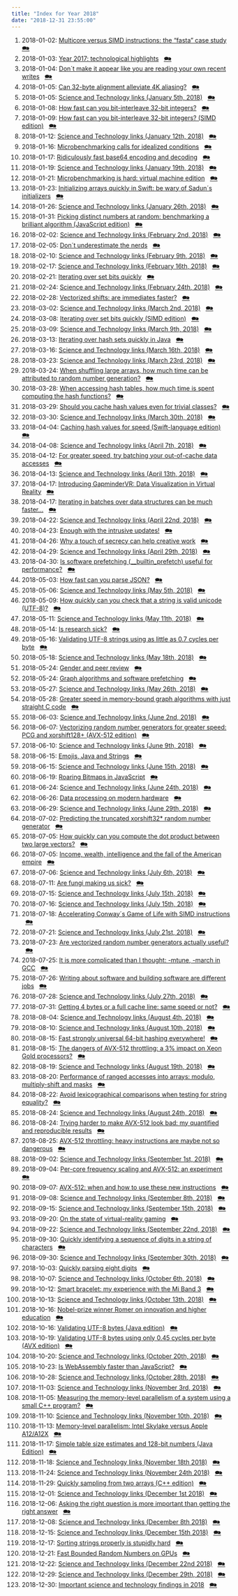 ```yaml
---
title: "Index for Year 2018"
date: "2018-12-31 23:55:00"
---
```


1. 2018-01-02: [Multicore versus SIMD instructions: the &#8220;fasta&#8221; case study](/lemire/blog/2018/01-02-multicore-versus-simd-instructions-the-fasta-case-study) &nbsp; [&#x1F5EA;](/lemire/blog/2018/01-02-comment-multicore-versus-simd-instructions-the-fasta-case-study)
2. 2018-01-03: [Year 2017: technological highlights](/lemire/blog/2018/01-03-year-2017-technological-highlights) &nbsp; [&#x1F5EA;](/lemire/blog/2018/01-03-comment-year-2017-technological-highlights)
3. 2018-01-04: [Don´t make it appear like you are reading your own recent writes](/lemire/blog/2018/01-04-dont-make-it-appear-like-you-are-reading-your-own-recent-writes) &nbsp; [&#x1F5EA;](/lemire/blog/2018/01-04-comment-dont-make-it-appear-like-you-are-reading-your-own-recent-writes)
4. 2018-01-05: [Can 32-byte alignment alleviate 4K aliasing?](/lemire/blog/2018/01-05-can-32-byte-alignment-alleviate-4k-aliasing) &nbsp; [&#x1F5EA;](/lemire/blog/2018/01-05-comment-can-32-byte-alignment-alleviate-4k-aliasing)
5. 2018-01-05: [Science and Technology links (January 5th, 2018)](/lemire/blog/2018/01-05-science-and-technology-links-january-5th-2018) &nbsp; [&#x1F5EA;](/lemire/blog/2018/01-05-comment-science-and-technology-links-january-5th-2018)
6. 2018-01-08: [How fast can you bit-interleave 32-bit integers?](/lemire/blog/2018/01-08-how-fast-can-you-bit-interleave-32-bit-integers) &nbsp; [&#x1F5EA;](/lemire/blog/2018/01-08-comment-how-fast-can-you-bit-interleave-32-bit-integers)
7. 2018-01-09: [How fast can you bit-interleave 32-bit integers? (SIMD edition)](/lemire/blog/2018/01-09-how-fast-can-you-bit-interleave-32-bit-integers-simd-edition) &nbsp; [&#x1F5EA;](/lemire/blog/2018/01-09-comment-how-fast-can-you-bit-interleave-32-bit-integers-simd-edition)
8. 2018-01-12: [Science and Technology links (January 12th, 2018)](/lemire/blog/2018/01-12-science-and-technology-links-january-12th-2018) &nbsp; [&#x1F5EA;](/lemire/blog/2018/01-12-comment-science-and-technology-links-january-12th-2018)
9. 2018-01-16: [Microbenchmarking calls for idealized conditions](/lemire/blog/2018/01-16-microbenchmarking-calls-for-idealized-conditions) &nbsp; [&#x1F5EA;](/lemire/blog/2018/01-16-comment-microbenchmarking-calls-for-idealized-conditions)
10. 2018-01-17: [Ridiculously fast base64 encoding and decoding](/lemire/blog/2018/01-17-ridiculously-fast-base64-encoding-and-decoding) &nbsp; [&#x1F5EA;](/lemire/blog/2018/01-17-comment-ridiculously-fast-base64-encoding-and-decoding)
11. 2018-01-19: [Science and Technology links (January 19th, 2018)](/lemire/blog/2018/01-19-science-and-technology-links-january-19th-2018) &nbsp; [&#x1F5EA;](/lemire/blog/2018/01-19-comment-science-and-technology-links-january-19th-2018)
12. 2018-01-21: [Microbenchmarking is hard: virtual machine edition](/lemire/blog/2018/01-21-microbenchmarking-is-hard-virtual-machine-edition) &nbsp; [&#x1F5EA;](/lemire/blog/2018/01-21-comment-microbenchmarking-is-hard-virtual-machine-edition)
13. 2018-01-23: [Initializing arrays quickly in Swift: be wary of Sadun´s initializers](/lemire/blog/2018/01-23-initializing-arrays-quickly-in-swift-be-wary-of-seduns-initializers) &nbsp; [&#x1F5EA;](/lemire/blog/2018/01-23-comment-initializing-arrays-quickly-in-swift-be-wary-of-seduns-initializers)
14. 2018-01-26: [Science and Technology links (January 26th, 2018)](/lemire/blog/2018/01-26-science-and-technology-links-january-26th-2018) &nbsp; [&#x1F5EA;](/lemire/blog/2018/01-26-comment-science-and-technology-links-january-26th-2018)
15. 2018-01-31: [Picking distinct numbers at random: benchmarking a brilliant algorithm (JavaScript edition)](/lemire/blog/2018/01-31-picking-distinct-numbers-at-random-benchmarking-a-brilliant-algorithm-javascript-edition) &nbsp; [&#x1F5EA;](/lemire/blog/2018/01-31-comment-picking-distinct-numbers-at-random-benchmarking-a-brilliant-algorithm-javascript-edition)
16. 2018-02-02: [Science and Technology links (February 2nd, 2018)](/lemire/blog/2018/02-02-science-and-technology-links-february-2nd-2018) &nbsp; [&#x1F5EA;](/lemire/blog/2018/02-02-comment-science-and-technology-links-february-2nd-2018)
17. 2018-02-05: [Don´t underestimate the nerds](/lemire/blog/2018/02-05-dont-underestimate-the-nerds) &nbsp; [&#x1F5EA;](/lemire/blog/2018/02-05-comment-dont-underestimate-the-nerds)
18. 2018-02-10: [Science and Technology links (February 9th, 2018)](/lemire/blog/2018/02-10-science-and-technology-links-february-9th-2018) &nbsp; [&#x1F5EA;](/lemire/blog/2018/02-10-comment-science-and-technology-links-february-9th-2018)
19. 2018-02-17: [Science and Technology links (February 16th, 2018)](/lemire/blog/2018/02-17-science-and-technology-links-february-16th-2018) &nbsp; [&#x1F5EA;](/lemire/blog/2018/02-17-comment-science-and-technology-links-february-16th-2018)
20. 2018-02-21: [Iterating over set bits quickly](/lemire/blog/2018/02-21-iterating-over-set-bits-quickly) &nbsp; [&#x1F5EA;](/lemire/blog/2018/02-21-comment-iterating-over-set-bits-quickly)
21. 2018-02-24: [Science and Technology links (February 24th, 2018)](/lemire/blog/2018/02-24-science-and-technology-links-february-24th-2018) &nbsp; [&#x1F5EA;](/lemire/blog/2018/02-24-comment-science-and-technology-links-february-24th-2018)
22. 2018-02-28: [Vectorized shifts: are immediates faster?](/lemire/blog/2018/02-28-vectorized-shifts-are-immediates-faster) &nbsp; [&#x1F5EA;](/lemire/blog/2018/02-28-comment-vectorized-shifts-are-immediates-faster)
23. 2018-03-02: [Science and Technology links (March 2nd, 2018)](/lemire/blog/2018/03-02-science-and-technology-links-march-2nd-2018) &nbsp; [&#x1F5EA;](/lemire/blog/2018/03-02-comment-science-and-technology-links-march-2nd-2018)
24. 2018-03-08: [Iterating over set bits quickly (SIMD edition)](/lemire/blog/2018/03-08-iterating-over-set-bits-quickly-simd-edition) &nbsp; [&#x1F5EA;](/lemire/blog/2018/03-08-comment-iterating-over-set-bits-quickly-simd-edition)
25. 2018-03-09: [Science and Technology links (March 9th, 2018)](/lemire/blog/2018/03-09-science-and-technology-links-march-9th-2018) &nbsp; [&#x1F5EA;](/lemire/blog/2018/03-09-comment-science-and-technology-links-march-9th-2018)
26. 2018-03-13: [Iterating over hash sets quickly in Java](/lemire/blog/2018/03-13-iterating-over-hash-sets-quickly-in-java) &nbsp; [&#x1F5EA;](/lemire/blog/2018/03-13-comment-iterating-over-hash-sets-quickly-in-java)
27. 2018-03-16: [Science and Technology links (March 16th, 2018)](/lemire/blog/2018/03-16-science-and-technology-links-march-16th-2018) &nbsp; [&#x1F5EA;](/lemire/blog/2018/03-16-comment-science-and-technology-links-march-16th-2018)
28. 2018-03-23: [Science and Technology links (March 23rd, 2018)](/lemire/blog/2018/03-23-science-and-technology-links-march-23rd-2018) &nbsp; [&#x1F5EA;](/lemire/blog/2018/03-23-comment-science-and-technology-links-march-23rd-2018)
29. 2018-03-24: [When shuffling large arrays, how much time can be attributed to random number generation?](/lemire/blog/2018/03-24-when-shuffling-large-arrays-how-much-time-can-be-attributed-to-random-number-generation) &nbsp; [&#x1F5EA;](/lemire/blog/2018/03-24-comment-when-shuffling-large-arrays-how-much-time-can-be-attributed-to-random-number-generation)
30. 2018-03-28: [When accessing hash tables, how much time is spent computing the hash functions?](/lemire/blog/2018/03-28-when-accessing-hash-tables-how-much-time-is-spent-computing-the-hash-functions) &nbsp; [&#x1F5EA;](/lemire/blog/2018/03-28-comment-when-accessing-hash-tables-how-much-time-is-spent-computing-the-hash-functions)
31. 2018-03-29: [Should you cache hash values even for trivial classes?](/lemire/blog/2018/03-29-should-you-cache-hash-values-even-for-trivial-classes) &nbsp; [&#x1F5EA;](/lemire/blog/2018/03-29-comment-should-you-cache-hash-values-even-for-trivial-classes)
32. 2018-03-30: [Science and Technology links (March 30th, 2018)](/lemire/blog/2018/03-30-science-and-technology-links-march-30th-2018) &nbsp; [&#x1F5EA;](/lemire/blog/2018/03-30-comment-science-and-technology-links-march-30th-2018)
33. 2018-04-04: [Caching hash values for speed (Swift-language edition)](/lemire/blog/2018/04-04-caching-hash-values-for-speed-swift-language-edition) &nbsp; [&#x1F5EA;](/lemire/blog/2018/04-04-comment-caching-hash-values-for-speed-swift-language-edition)
34. 2018-04-08: [Science and Technology links (April 7th, 2018)](/lemire/blog/2018/04-08-science-and-technology-links-april-7th-2018) &nbsp; [&#x1F5EA;](/lemire/blog/2018/04-08-comment-science-and-technology-links-april-7th-2018)
35. 2018-04-12: [For greater speed, try batching your out-of-cache data accesses](/lemire/blog/2018/04-12-for-greater-speed-try-batching-your-out-of-cache-data-accesses) &nbsp; [&#x1F5EA;](/lemire/blog/2018/04-12-comment-for-greater-speed-try-batching-your-out-of-cache-data-accesses)
36. 2018-04-13: [Science and Technology links (April 13th, 2018)](/lemire/blog/2018/04-13-science-and-technology-links-april-13th-2018) &nbsp; [&#x1F5EA;](/lemire/blog/2018/04-13-comment-science-and-technology-links-april-13th-2018)
37. 2018-04-17: [Introducing GapminderVR: Data Visualization in Virtual Reality](/lemire/blog/2018/04-17-introducing-gapmindervr-data-visualization-in-virtual-reality) &nbsp; [&#x1F5EA;](/lemire/blog/2018/04-17-comment-introducing-gapmindervr-data-visualization-in-virtual-reality)
38. 2018-04-17: [Iterating in batches over data structures can be much faster&#8230;](/lemire/blog/2018/04-17-iterating-in-batches-over-data-structures-can-be-much-faster) &nbsp; [&#x1F5EA;](/lemire/blog/2018/04-17-comment-iterating-in-batches-over-data-structures-can-be-much-faster)
39. 2018-04-22: [Science and Technology links (April 22nd, 2018)](/lemire/blog/2018/04-22-science-and-technology-links-april-22nd-2018) &nbsp; [&#x1F5EA;](/lemire/blog/2018/04-22-comment-science-and-technology-links-april-22nd-2018)
40. 2018-04-23: [Enough with the intrusive updates!](/lemire/blog/2018/04-23-enough-with-the-intrusive-updates) &nbsp; [&#x1F5EA;](/lemire/blog/2018/04-23-comment-enough-with-the-intrusive-updates)
41. 2018-04-26: [Why a touch of secrecy can help creative work](/lemire/blog/2018/04-26-why-a-touch-of-secrecy-can-help-creative-work) &nbsp; [&#x1F5EA;](/lemire/blog/2018/04-26-comment-why-a-touch-of-secrecy-can-help-creative-work)
42. 2018-04-29: [Science and Technology links (April 29th, 2018)](/lemire/blog/2018/04-29-science-and-technology-links-april-29th-2018) &nbsp; [&#x1F5EA;](/lemire/blog/2018/04-29-comment-science-and-technology-links-april-29th-2018)
43. 2018-04-30: [Is software prefetching (__builtin_prefetch) useful for performance?](/lemire/blog/2018/04-30-is-software-prefetching-__builtin_prefetch-useful-for-performance) &nbsp; [&#x1F5EA;](/lemire/blog/2018/04-30-comment-is-software-prefetching-__builtin_prefetch-useful-for-performance)
44. 2018-05-03: [How fast can you parse JSON?](/lemire/blog/2018/05-03-how-fast-can-you-parse-json) &nbsp; [&#x1F5EA;](/lemire/blog/2018/05-03-comment-how-fast-can-you-parse-json)
45. 2018-05-06: [Science and Technology links (May 5th, 2018)](/lemire/blog/2018/05-06-science-and-technology-links-may-5th-2018) &nbsp; [&#x1F5EA;](/lemire/blog/2018/05-06-comment-science-and-technology-links-may-5th-2018)
46. 2018-05-09: [How quickly can you check that a string is valid unicode (UTF-8)?](/lemire/blog/2018/05-09-how-quickly-can-you-check-that-a-string-is-valid-unicode-utf-8) &nbsp; [&#x1F5EA;](/lemire/blog/2018/05-09-comment-how-quickly-can-you-check-that-a-string-is-valid-unicode-utf-8)
47. 2018-05-11: [Science and Technology links (May 11th, 2018)](/lemire/blog/2018/05-11-science-and-technology-links-may-11th-2018) &nbsp; [&#x1F5EA;](/lemire/blog/2018/05-11-comment-science-and-technology-links-may-11th-2018)
48. 2018-05-14: [Is research sick?](/lemire/blog/2018/05-14-is-research-sick) &nbsp; [&#x1F5EA;](/lemire/blog/2018/05-14-comment-is-research-sick)
49. 2018-05-16: [Validating UTF-8 strings using as little as 0.7 cycles per byte](/lemire/blog/2018/05-16-validating-utf-8-strings-using-as-little-as-0-7-cycles-per-byte) &nbsp; [&#x1F5EA;](/lemire/blog/2018/05-16-comment-validating-utf-8-strings-using-as-little-as-0-7-cycles-per-byte)
50. 2018-05-18: [Science and Technology links (May 18th, 2018)](/lemire/blog/2018/05-18-science-and-technology-links-may-18th-2018) &nbsp; [&#x1F5EA;](/lemire/blog/2018/05-18-comment-science-and-technology-links-may-18th-2018)
51. 2018-05-24: [Gender and peer review](/lemire/blog/2018/05-24-gender-and-peer-review) &nbsp; [&#x1F5EA;](/lemire/blog/2018/05-24-comment-gender-and-peer-review)
52. 2018-05-24: [Graph algorithms and software prefetching](/lemire/blog/2018/05-24-graph-algorithms-and-software-prefetching) &nbsp; [&#x1F5EA;](/lemire/blog/2018/05-24-comment-graph-algorithms-and-software-prefetching)
53. 2018-05-27: [Science and Technology links (May 26th, 2018)](/lemire/blog/2018/05-27-science-and-technology-links-may-26th-2018) &nbsp; [&#x1F5EA;](/lemire/blog/2018/05-27-comment-science-and-technology-links-may-26th-2018)
54. 2018-05-28: [Greater speed in memory-bound graph algorithms with just straight C code](/lemire/blog/2018/05-28-greater-speed-in-memory-bound-graph-algorithms-with-just-straight-c-code) &nbsp; [&#x1F5EA;](/lemire/blog/2018/05-28-comment-greater-speed-in-memory-bound-graph-algorithms-with-just-straight-c-code)
55. 2018-06-03: [Science and Technology links (June 2nd, 2018)](/lemire/blog/2018/06-03-science-and-technology-links-june-2nd-2018) &nbsp; [&#x1F5EA;](/lemire/blog/2018/06-03-comment-science-and-technology-links-june-2nd-2018)
56. 2018-06-07: [Vectorizing random number generators for greater speed: PCG and xorshift128+ (AVX-512 edition)](/lemire/blog/2018/06-07-vectorizing-random-number-generators-for-greater-speed-pcg-and-xorshift128-avx-512-edition) &nbsp; [&#x1F5EA;](/lemire/blog/2018/06-07-comment-vectorizing-random-number-generators-for-greater-speed-pcg-and-xorshift128-avx-512-edition)
57. 2018-06-10: [Science and Technology links (June 9th, 2018)](/lemire/blog/2018/06-10-science-and-technology-links-june-9th-2018) &nbsp; [&#x1F5EA;](/lemire/blog/2018/06-10-comment-science-and-technology-links-june-9th-2018)
58. 2018-06-15: [Emojis, Java and Strings](/lemire/blog/2018/06-15-emojis-java-and-strings) &nbsp; [&#x1F5EA;](/lemire/blog/2018/06-15-comment-emojis-java-and-strings)
59. 2018-06-15: [Science and Technology links (June 15th, 2018)](/lemire/blog/2018/06-15-science-and-technology-links-june-15th-2018) &nbsp; [&#x1F5EA;](/lemire/blog/2018/06-15-comment-science-and-technology-links-june-15th-2018)
60. 2018-06-19: [Roaring Bitmaps in JavaScript](/lemire/blog/2018/06-19-roaring-bitmaps-in-javascript) &nbsp; [&#x1F5EA;](/lemire/blog/2018/06-19-comment-roaring-bitmaps-in-javascript)
61. 2018-06-24: [Science and Technology links (June 24th, 2018)](/lemire/blog/2018/06-24-science-and-technology-links-june-24th-2018) &nbsp; [&#x1F5EA;](/lemire/blog/2018/06-24-comment-science-and-technology-links-june-24th-2018)
62. 2018-06-26: [Data processing on modern hardware](/lemire/blog/2018/06-26-data-processing-on-modern-hardware) &nbsp; [&#x1F5EA;](/lemire/blog/2018/06-26-comment-data-processing-on-modern-hardware)
63. 2018-06-29: [Science and Technology links (June 29th, 2018)](/lemire/blog/2018/06-29-science-and-technology-links-june-29th-2018) &nbsp; [&#x1F5EA;](/lemire/blog/2018/06-29-comment-science-and-technology-links-june-29th-2018)
64. 2018-07-02: [Predicting the truncated xorshift32* random number generator](/lemire/blog/2018/07-02-predicting-the-truncated-xorshift32-random-number-generator) &nbsp; [&#x1F5EA;](/lemire/blog/2018/07-02-comment-predicting-the-truncated-xorshift32-random-number-generator)
65. 2018-07-05: [How quickly can you compute the dot product between two large vectors?](/lemire/blog/2018/07-05-how-quickly-can-you-compute-the-dot-product-between-two-large-vectors) &nbsp; [&#x1F5EA;](/lemire/blog/2018/07-05-comment-how-quickly-can-you-compute-the-dot-product-between-two-large-vectors)
66. 2018-07-05: [Income, wealth, intelligence and the fall of the American empire](/lemire/blog/2018/07-05-income-wealth-intelligence-and-the-fall-of-the-american-empire) &nbsp; [&#x1F5EA;](/lemire/blog/2018/07-05-comment-income-wealth-intelligence-and-the-fall-of-the-american-empire)
67. 2018-07-06: [Science and Technology links (July 6th, 2018)](/lemire/blog/2018/07-06-science-and-technology-links-july-6th-2018) &nbsp; [&#x1F5EA;](/lemire/blog/2018/07-06-comment-science-and-technology-links-july-6th-2018)
68. 2018-07-11: [Are fungi making us sick?](/lemire/blog/2018/07-11-are-fungi-making-us-sick) &nbsp; [&#x1F5EA;](/lemire/blog/2018/07-11-comment-are-fungi-making-us-sick)
69. 2018-07-15: [Science and Technology links (July 15th, 2018)](/lemire/blog/2018/07-15-science-and-technology-links-july-15th-2018-2) &nbsp; [&#x1F5EA;](/lemire/blog/2018/07-15-comment-science-and-technology-links-july-15th-2018-2)
70. 2018-07-16: [Science and Technology links (July 15th, 2018)](/lemire/blog/2018/07-16-science-and-technology-links-july-15th-2018) &nbsp; [&#x1F5EA;](/lemire/blog/2018/07-16-comment-science-and-technology-links-july-15th-2018)
71. 2018-07-18: [Accelerating Conway´s Game of Life with SIMD instructions](/lemire/blog/2018/07-18-accelerating-conways-game-of-life-with-simd-instructions) &nbsp; [&#x1F5EA;](/lemire/blog/2018/07-18-comment-accelerating-conways-game-of-life-with-simd-instructions)
72. 2018-07-21: [Science and Technology links (July 21st, 2018)](/lemire/blog/2018/07-21-science-and-technology-links-july-21st-2018) &nbsp; [&#x1F5EA;](/lemire/blog/2018/07-21-comment-science-and-technology-links-july-21st-2018)
73. 2018-07-23: [Are vectorized random number generators actually useful?](/lemire/blog/2018/07-23-are-vectorized-random-number-generators-actually-useful) &nbsp; [&#x1F5EA;](/lemire/blog/2018/07-23-comment-are-vectorized-random-number-generators-actually-useful)
74. 2018-07-25: [It is more complicated than I thought: -mtune, -march in GCC](/lemire/blog/2018/07-25-it-is-more-complicated-than-i-thought-mtune-march-in-gcc) &nbsp; [&#x1F5EA;](/lemire/blog/2018/07-25-comment-it-is-more-complicated-than-i-thought-mtune-march-in-gcc)
75. 2018-07-26: [Writing about software and building software are different jobs](/lemire/blog/2018/07-26-writing-about-software-and-building-software-are-different-jobs) &nbsp; [&#x1F5EA;](/lemire/blog/2018/07-26-comment-writing-about-software-and-building-software-are-different-jobs)
76. 2018-07-28: [Science and Technology links (July 27th, 2018)](/lemire/blog/2018/07-28-science-and-technology-links-july-27th-2018) &nbsp; [&#x1F5EA;](/lemire/blog/2018/07-28-comment-science-and-technology-links-july-27th-2018)
77. 2018-07-31: [Getting 4 bytes or a full cache line: same speed or not?](/lemire/blog/2018/07-31-getting-4-bytes-or-a-full-cache-line-same-speed-or-not) &nbsp; [&#x1F5EA;](/lemire/blog/2018/07-31-comment-getting-4-bytes-or-a-full-cache-line-same-speed-or-not)
78. 2018-08-04: [Science and Technology links (August 4th, 2018)](/lemire/blog/2018/08-04-science-and-technology-links-august-4th-2018) &nbsp; [&#x1F5EA;](/lemire/blog/2018/08-04-comment-science-and-technology-links-august-4th-2018)
79. 2018-08-10: [Science and Technology links (August 10th, 2018)](/lemire/blog/2018/08-10-science-and-technology-links-august-10th-2018) &nbsp; [&#x1F5EA;](/lemire/blog/2018/08-10-comment-science-and-technology-links-august-10th-2018)
80. 2018-08-15: [Fast strongly universal 64-bit hashing everywhere!](/lemire/blog/2018/08-15-fast-strongly-universal-64-bit-hashing-everywhere) &nbsp; [&#x1F5EA;](/lemire/blog/2018/08-15-comment-fast-strongly-universal-64-bit-hashing-everywhere)
81. 2018-08-15: [The dangers of AVX-512 throttling: a 3% impact on Xeon Gold processors?](/lemire/blog/2018/08-15-the-dangers-of-avx-512-throttling-a-3-impact) &nbsp; [&#x1F5EA;](/lemire/blog/2018/08-15-comment-the-dangers-of-avx-512-throttling-a-3-impact)
82. 2018-08-19: [Science and Technology links (August 19th, 2018)](/lemire/blog/2018/08-19-science-and-technology-links-august-19th-2018) &nbsp; [&#x1F5EA;](/lemire/blog/2018/08-19-comment-science-and-technology-links-august-19th-2018)
83. 2018-08-20: [Performance of ranged accesses into arrays: modulo, multiply-shift and masks](/lemire/blog/2018/08-20-performance-of-ranged-accesses-into-arrays-modulo-multiply-shift-and-masks) &nbsp; [&#x1F5EA;](/lemire/blog/2018/08-20-comment-performance-of-ranged-accesses-into-arrays-modulo-multiply-shift-and-masks)
84. 2018-08-22: [Avoid lexicographical comparisons when testing for string equality?](/lemire/blog/2018/08-22-avoid-lexicographical-comparisons-when-testing-for-string-equality) &nbsp; [&#x1F5EA;](/lemire/blog/2018/08-22-comment-avoid-lexicographical-comparisons-when-testing-for-string-equality)
85. 2018-08-24: [Science and Technology links (August 24th, 2018)](/lemire/blog/2018/08-24-science-and-technology-links-august-24th-2018) &nbsp; [&#x1F5EA;](/lemire/blog/2018/08-24-comment-science-and-technology-links-august-24th-2018)
86. 2018-08-24: [Trying harder to make AVX-512 look bad: my quantified and reproducible results](/lemire/blog/2018/08-24-trying-harder-to-make-avx-512-look-bad-my-quantified-and-reproducible-results) &nbsp; [&#x1F5EA;](/lemire/blog/2018/08-24-comment-trying-harder-to-make-avx-512-look-bad-my-quantified-and-reproducible-results)
87. 2018-08-25: [AVX-512 throttling: heavy instructions are maybe not so dangerous](/lemire/blog/2018/08-25-avx-512-throttling-heavy-instructions-are-maybe-not-so-dangerous) &nbsp; [&#x1F5EA;](/lemire/blog/2018/08-25-comment-avx-512-throttling-heavy-instructions-are-maybe-not-so-dangerous)
88. 2018-09-02: [Science and Technology links (September 1st, 2018)](/lemire/blog/2018/09-02-science-and-technology-links-september-1st-2018) &nbsp; [&#x1F5EA;](/lemire/blog/2018/09-02-comment-science-and-technology-links-september-1st-2018)
89. 2018-09-04: [Per-core frequency scaling and AVX-512: an experiment](/lemire/blog/2018/09-04-per-core-frequency-scaling-and-avx-512-an-experiment) &nbsp; [&#x1F5EA;](/lemire/blog/2018/09-04-comment-per-core-frequency-scaling-and-avx-512-an-experiment)
90. 2018-09-07: [AVX-512: when and how to use these new instructions](/lemire/blog/2018/09-07-avx-512-when-and-how-to-use-these-new-instructions) &nbsp; [&#x1F5EA;](/lemire/blog/2018/09-07-comment-avx-512-when-and-how-to-use-these-new-instructions)
91. 2018-09-08: [Science and Technology links (September 8th, 2018)](/lemire/blog/2018/09-08-science-and-technology-links-september-8th-2018) &nbsp; [&#x1F5EA;](/lemire/blog/2018/09-08-comment-science-and-technology-links-september-8th-2018)
92. 2018-09-15: [Science and Technology links (September 15th, 2018)](/lemire/blog/2018/09-15-science-and-technology-links-september-15th-2018) &nbsp; [&#x1F5EA;](/lemire/blog/2018/09-15-comment-science-and-technology-links-september-15th-2018)
93. 2018-09-20: [On the state of virtual-reality gaming](/lemire/blog/2018/09-20-on-the-state-of-virtual-reality-gaming) &nbsp; [&#x1F5EA;](/lemire/blog/2018/09-20-comment-on-the-state-of-virtual-reality-gaming)
94. 2018-09-22: [Science and Technology links (September 22nd, 2018)](/lemire/blog/2018/09-22-science-and-technology-links-september-22nd-2018) &nbsp; [&#x1F5EA;](/lemire/blog/2018/09-22-comment-science-and-technology-links-september-22nd-2018)
95. 2018-09-30: [Quickly identifying a sequence of digits in a string of characters](/lemire/blog/2018/09-30-quickly-identifying-a-sequence-of-digits-in-a-string-of-characters) &nbsp; [&#x1F5EA;](/lemire/blog/2018/09-30-comment-quickly-identifying-a-sequence-of-digits-in-a-string-of-characters)
96. 2018-09-30: [Science and Technology links (September 30th, 2018)](/lemire/blog/2018/09-30-science-and-technology-links-september-30th-2018) &nbsp; [&#x1F5EA;](/lemire/blog/2018/09-30-comment-science-and-technology-links-september-30th-2018)
97. 2018-10-03: [Quickly parsing eight digits](/lemire/blog/2018/10-03-quickly-parsing-eight-digits) &nbsp; [&#x1F5EA;](/lemire/blog/2018/10-03-comment-quickly-parsing-eight-digits)
98. 2018-10-07: [Science and Technology links (October 6th, 2018)](/lemire/blog/2018/10-07-science-and-technology-links-october-6th-2018) &nbsp; [&#x1F5EA;](/lemire/blog/2018/10-07-comment-science-and-technology-links-october-6th-2018)
99. 2018-10-12: [Smart bracelet: my experience with the Mi Band 3](/lemire/blog/2018/10-12-smart-bracelet-my-experience-with-the-mi-band-3) &nbsp; [&#x1F5EA;](/lemire/blog/2018/10-12-comment-smart-bracelet-my-experience-with-the-mi-band-3)
100. 2018-10-13: [Science and Technology links (October 13th, 2018)](/lemire/blog/2018/10-13-science-and-technology-links-october-13th-2018) &nbsp; [&#x1F5EA;](/lemire/blog/2018/10-13-comment-science-and-technology-links-october-13th-2018)
101. 2018-10-16: [Nobel-prize winner Romer on innovation and higher education](/lemire/blog/2018/10-16-nobel-prize-winner-rommer-on-innovation-and-higher-education) &nbsp; [&#x1F5EA;](/lemire/blog/2018/10-16-comment-nobel-prize-winner-rommer-on-innovation-and-higher-education)
102. 2018-10-16: [Validating UTF-8 bytes (Java edition)](/lemire/blog/2018/10-16-validating-utf-8-bytes-java-edition) &nbsp; [&#x1F5EA;](/lemire/blog/2018/10-16-comment-validating-utf-8-bytes-java-edition)
103. 2018-10-19: [Validating UTF-8 bytes using only 0.45 cycles per byte (AVX edition)](/lemire/blog/2018/10-19-validating-utf-8-bytes-using-only-0-45-cycles-per-byte-avx-edition) &nbsp; [&#x1F5EA;](/lemire/blog/2018/10-19-comment-validating-utf-8-bytes-using-only-0-45-cycles-per-byte-avx-edition)
104. 2018-10-20: [Science and Technology links (October 20th, 2018)](/lemire/blog/2018/10-20-science-and-technology-links-october-20th-2018) &nbsp; [&#x1F5EA;](/lemire/blog/2018/10-20-comment-science-and-technology-links-october-20th-2018)
105. 2018-10-23: [Is WebAssembly faster than JavaScript?](/lemire/blog/2018/10-23-is-webassembly-faster-than-javascript) &nbsp; [&#x1F5EA;](/lemire/blog/2018/10-23-comment-is-webassembly-faster-than-javascript)
106. 2018-10-28: [Science and Technology links (October 28th, 2018)](/lemire/blog/2018/10-28-science-and-technology-links-october-28th-2018) &nbsp; [&#x1F5EA;](/lemire/blog/2018/10-28-comment-science-and-technology-links-october-28th-2018)
107. 2018-11-03: [Science and Technology links (November 3rd, 2018)](/lemire/blog/2018/11-03-science-and-technology-links-november-3rd-2018) &nbsp; [&#x1F5EA;](/lemire/blog/2018/11-03-comment-science-and-technology-links-november-3rd-2018)
108. 2018-11-05: [Measuring the memory-level parallelism of a system using a small C++ program?](/lemire/blog/2018/11-05-measuring-the-memory-level-parallelism-of-a-system-using-a-small-c-program) &nbsp; [&#x1F5EA;](/lemire/blog/2018/11-05-comment-measuring-the-memory-level-parallelism-of-a-system-using-a-small-c-program)
109. 2018-11-10: [Science and Technology links (November 10th, 2018)](/lemire/blog/2018/11-10-science-and-technology-links-november-10th-2018) &nbsp; [&#x1F5EA;](/lemire/blog/2018/11-10-comment-science-and-technology-links-november-10th-2018)
110. 2018-11-13: [Memory-level parallelism: Intel Skylake versus Apple A12/A12X](/lemire/blog/2018/11-13-memory-level-parallelism-intel-skylake-versus-apple-a12-a12x) &nbsp; [&#x1F5EA;](/lemire/blog/2018/11-13-comment-memory-level-parallelism-intel-skylake-versus-apple-a12-a12x)
111. 2018-11-17: [Simple table size estimates and 128-bit numbers (Java Edition)](/lemire/blog/2018/11-17-simple-table-size-estimates-and-128-bit-numbers-java-edition) &nbsp; [&#x1F5EA;](/lemire/blog/2018/11-17-comment-simple-table-size-estimates-and-128-bit-numbers-java-edition)
112. 2018-11-18: [Science and Technology links (November 18th 2018)](/lemire/blog/2018/11-18-science-and-technology-links-november-18th-2018-2) &nbsp; [&#x1F5EA;](/lemire/blog/2018/11-18-comment-science-and-technology-links-november-18th-2018-2)
113. 2018-11-24: [Science and Technology links (November 24th 2018)](/lemire/blog/2018/11-24-science-and-technology-links-november-24th-2018) &nbsp; [&#x1F5EA;](/lemire/blog/2018/11-24-comment-science-and-technology-links-november-24th-2018)
114. 2018-11-29: [Quickly sampling from two arrays (C++ edition)](/lemire/blog/2018/11-29-quickly-sampling-from-two-arrays-c-edition) &nbsp; [&#x1F5EA;](/lemire/blog/2018/11-29-comment-quickly-sampling-from-two-arrays-c-edition)
115. 2018-12-01: [Science and Technology links (December 1st 2018)](/lemire/blog/2018/12-01-science-and-technology-links-december-1st-2018) &nbsp; [&#x1F5EA;](/lemire/blog/2018/12-01-comment-science-and-technology-links-december-1st-2018)
116. 2018-12-06: [Asking the right question is more important than getting the right answer](/lemire/blog/2018/12-06-asking-the-right-question-is-more-important-than-getting-the-right-answer) &nbsp; [&#x1F5EA;](/lemire/blog/2018/12-06-comment-asking-the-right-question-is-more-important-than-getting-the-right-answer)
117. 2018-12-08: [Science and Technology links (December 8th 2018)](/lemire/blog/2018/12-08-science-and-technology-links-december-8-th-2018) &nbsp; [&#x1F5EA;](/lemire/blog/2018/12-08-comment-science-and-technology-links-december-8-th-2018)
118. 2018-12-15: [Science and Technology links (December 15th 2018)](/lemire/blog/2018/12-15-science-and-technology-links-december-15th-2018) &nbsp; [&#x1F5EA;](/lemire/blog/2018/12-15-comment-science-and-technology-links-december-15th-2018)
119. 2018-12-17: [Sorting strings properly is stupidly hard](/lemire/blog/2018/12-17-sorting-strings-properly-is-stupidly-hard) &nbsp; [&#x1F5EA;](/lemire/blog/2018/12-17-comment-sorting-strings-properly-is-stupidly-hard)
120. 2018-12-21: [Fast Bounded Random Numbers on GPUs](/lemire/blog/2018/12-21-fast-bounded-random-numbers-on-gpus) &nbsp; [&#x1F5EA;](/lemire/blog/2018/12-21-comment-fast-bounded-random-numbers-on-gpus)
121. 2018-12-22: [Science and Technology links (December 22nd 2018)](/lemire/blog/2018/12-22-science-and-technology-links-december-22nd-2018) &nbsp; [&#x1F5EA;](/lemire/blog/2018/12-22-comment-science-and-technology-links-december-22nd-2018)
122. 2018-12-29: [Science and Technology links (December 29th, 2018)](/lemire/blog/2018/12-29-science-and-technology-links-december-29th-2018) &nbsp; [&#x1F5EA;](/lemire/blog/2018/12-29-comment-science-and-technology-links-december-29th-2018)
123. 2018-12-30: [Important science and technology findings in 2018](/lemire/blog/2018/12-30-important-science-and-technology-findings-in-2018) &nbsp; [&#x1F5EA;](/lemire/blog/2018/12-30-comment-important-science-and-technology-findings-in-2018)



